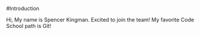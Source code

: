 #Introduction

Hi, My name is Spencer Kingman. Excited to join the team! My favorite Code School path is Git!
